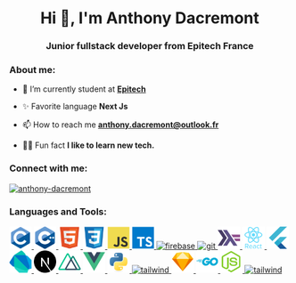 <h1 align="center">Hi 👋, I'm Anthony Dacremont</h1>
<h3 align="center">Junior fullstack developer from Epitech France</h3>

<h3 align="left">About me:</h3>

- 🔭 I’m currently student at **<a href="https://www.epitech.eu">Epitech</a>**

- ✨ Favorite language **Next Js**

- 📫 How to reach me **anthony.dacremont@outlook.fr**

- 🧑‍💻 Fun fact **I like to learn new tech.**

<h3 align="left">Connect with me:</h3>
<p align="left">
<a href="https://www.linkedin.com/in/anthony-dacremont-rodriguez-19a02a22b/" target="blank"><img align="center" src="https://raw.githubusercontent.com/rahuldkjain/github-profile-readme-generator/master/src/images/icons/Social/linked-in-alt.svg" alt="anthony-dacremont" height="30" width="40" /></a>
</p>


<h3 align="left">Languages and Tools:</h3>
<p align="left">


  
<a href="https://en.wikipedia.org/wiki/C_(programming_language)" target="_blank" rel="noreferrer"> <img src="https://raw.githubusercontent.com/devicons/devicon/master/icons/c/c-original.svg" alt="firebase" width="40" height="40"/>
  <a href="https://fr.wikipedia.org/wiki/C%2B%2B" target="_blank" rel="noreferrer"> <img src="https://github.com/devicons/devicon/blob/master/icons/cplusplus/cplusplus-original.svg" alt="firebase" width="40" height="40"/>
  <a href="https://developer.mozilla.org/fr/docs/Web/HTML#:~:text=HTML%20signifie%20%C2%AB%20HyperText%20Markup%20Language,page%20web%20et%20sa%20structure."> <img src="https://github.com/devicons/devicon/blob/master/icons/html5/html5-original.svg" alt="firebase" width="40" height="40"/> <a href="https://developer.mozilla.org/fr/docs/Web/CSS"> <img src="https://github.com/devicons/devicon/blob/master/icons/css3/css3-original.svg" alt="firebase" width="40" height="40"/> <a href="https://developer.mozilla.org/en-US/docs/Web/JavaScript" target="_blank" rel="noreferrer"> <img src="https://raw.githubusercontent.com/devicons/devicon/master/icons/javascript/javascript-original.svg" alt="javascript" width="40" height="40"/> </a> <a href="https://www.typescriptlang.org/" target="_blank" rel="noreferrer"> <img src="https://raw.githubusercontent.com/devicons/devicon/master/icons/typescript/typescript-original.svg" alt="typescript" width="40" height="40"/> </a> <a href="https://firebase.google.com/" target="_blank" rel="noreferrer"> <img src="https://www.vectorlogo.zone/logos/firebase/firebase-icon.svg" alt="firebase" width="40" height="40"/> <a href="https://git-scm.com/" target="_blank" rel="noreferrer"> <img src="https://www.vectorlogo.zone/logos/git-scm/git-scm-icon.svg" alt="git" width="40" height="40"/> <a href="https://www.haskell.org/" target="_blank" rel="noreferrer"> <img src="https://github.com/devicons/devicon/blob/master/icons/haskell/haskell-original.svg" alt="git" width="40" height="40"/> </a> <a href="https://reactjs.org/" target="_blank" rel="noreferrer"> <img src="https://raw.githubusercontent.com/devicons/devicon/master/icons/react/react-original-wordmark.svg" alt="react" width="40" height="40"/> </a> <a href="https://flutter.dev/" target="_blank" rel="noreferrer"> <img src="https://github.com/devicons/devicon/blob/master/icons/flutter/flutter-original.svg" alt="react" width="40" height="40"/> </a> </a> <a href="https://dart.dev/" target="_blank" rel="noreferrer"> <img src="https://github.com/devicons/devicon/blob/master/icons/dart/dart-original.svg" alt="react" width="40" height="40"/> </a> </a> <a href="https://nextjs.org/" target="_blank" rel="noreferrer"> <img src="https://github.com/devicons/devicon/blob/master/icons/nextjs/nextjs-original.svg" alt="react" width="40" height="40"/> </a> <a href="https://v3.nuxtjs.org/" target="_blank" rel="noreferrer"> <img src="https://github.com/devicons/devicon/blob/master/icons/nuxtjs/nuxtjs-original.svg" alt="react" width="40" height="40"/> </a> <a href="https://vuejs.org/" target="_blank" rel="noreferrer"> <img src="https://github.com/devicons/devicon/blob/master/icons/vuejs/vuejs-original.svg" alt="react" width="40" height="40"/> </a> <a href="https://www.python.org/" target="_blank" rel="noreferrer"> <img src="https://github.com/devicons/devicon/blob/master/icons/python/python-original.svg" alt="react" width="40" height="40"/> </a> <a href="https://tailwindcss.com/" target="_blank" rel="noreferrer"> <img src="https://www.vectorlogo.zone/logos/tailwindcss/tailwindcss-icon.svg" alt="tailwind" width="40" height="40"/> </a> <a href="https://www.sketch.com/" target="_blank" rel="noreferrer"> <img src="https://github.com/devicons/devicon/blob/master/icons/sketch/sketch-original.svg" alt="tailwind" width="40" height="40"/> </a> <a href="https://go.dev/" target="_blank" rel="noreferrer"> <img src="https://github.com/devicons/devicon/blob/master/icons/go/go-original-wordmark.svg" alt="tailwind" width="40" height="40"/> </a> <a href="https://nodejs.org/en/" target="_blank" rel="noreferrer"> <img src="https://github.com/devicons/devicon/blob/master/icons/nodejs/nodejs-original.svg" alt="tailwind" width="40" height="40"/> </a> <a href="https://www.sap.com/" target="_blank" rel="noreferrer"> <img src="https://www.vectorlogo.zone/logos/sap/sap-icon.svg" alt="tailwind" width="40" height="40"/> </a> 


</p>
